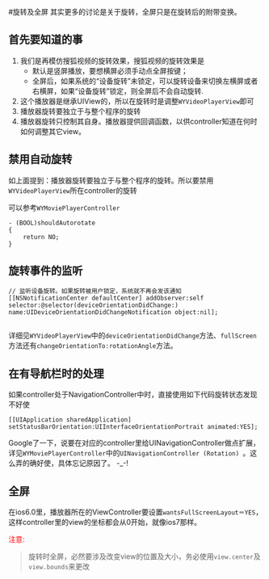 #旋转及全屏
其实更多的讨论是关于旋转，全屏只是在旋转后的附带变换。

## 首先要知道的事
1. 我们是再模仿搜狐视频的旋转效果，搜狐视频的旋转效果是
	* 默认是竖屏播放，要想横屏必须手动点全屏按键；
	* 全屏后，如果系统的“设备旋转”未锁定，可以旋转设备来切换左横屏或者右横屏，如果“设备旋转”锁定，则全屏后不会自动旋转.
2. 这个播放器是继承UIView的，所以在旋转时是调整`WYVideoPlayerView`即可
3. 播放器旋转要独立于与整个程序的旋转
4. 播放器旋转只控制其自身。播放器提供回调函数，以供controller知道在何时如何调整其它view。

## 禁用自动旋转
如上面提到：播放器旋转要独立于与整个程序的旋转。所以要禁用`WYVideoPlayerView`所在controller的旋转

可以参考`WYMoviePlayerController`

```
- (BOOL)shouldAutorotate
{
    return NO;
}
```

## 旋转事件的监听

```
// 监听设备旋转。如果旋转被用户锁定，系统就不再会发该通知
[[NSNotificationCenter defaultCenter] addObserver:self selector:@selector(deviceOrientationDidChange:) name:UIDeviceOrientationDidChangeNotification object:nil];
    
```

详细见`WYVideoPlayerView`中的`deviceOrientationDidChange`方法、`fullScreen`方法还有`changeOrientationTo:rotationAngle`方法。

## 在有导航栏时的处理
如果controller处于NavigationController中时，直接使用如下代码旋转状态发现不好使

```
[[UIApplication sharedApplication] setStatusBarOrientation:UIInterfaceOrientationPortrait animated:YES];
```

Google了一下，说要在对应的controller里给UINavigationController做点扩展，详见`WYMoviePlayerController`中的`UINavigationController (Rotation)
`。这么弄的确好使，具体忘记原因了。 -_-!


## 全屏
在ios6.0里，播放器所在的ViewController要设置`wantsFullScreenLayout＝YES`，这样controller里的view的坐标都会从0开始，就像ios7那样。

<font style="color:red">注意:</font>

> 旋转时全屏，必然要涉及改变view的位置及大小，务必使用`view.center`及`view.bounds`来更改
